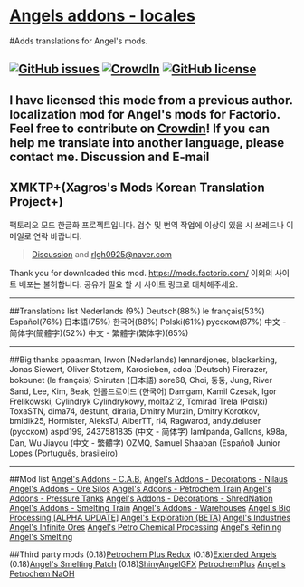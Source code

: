 [Angels addons - locales](https://crowdin.com/project/angelsaddons-newlocales)
=====
#Adds translations for Angel's mods.

[![GitHub issues](https://img.shields.io/github/issues/GimoXagros/Angelsaddons-locale.svg)](https://github.com/GimoXagros/Angelsaddons-locale/issues) [![CrowdIn](https://img.shields.io/badge/localized-Progressing-green.svg)](https://crowdin.com/project/angelsaddons-newlocales) [![GitHub license](https://img.shields.io/github/license/GimoXagros/Angelsaddons-locale.svg)](https://github.com/GimoXagros/Angelsaddons-locale/blob/master/LICENSE)
-----
I have licensed this mode from a previous author.
localization mod for Angel's mods for Factorio. Feel free to contribute on [Crowdin](https://crowdin.com/project/angelsaddons-newlocales)!
If you can help me translate into another language, please contact me. Discussion and E-mail
-----
## XMKTP+(Xagros's Mods Korean Translation Project+)
팩토리오 모드 한글화 프로젝트입니다. 검수 및 번역 작업에 이상이 있을 시 쓰레드나 이메일로 연락 바랍니다.
>[Discussion](https://mods.factorio.com/mod/angelsaddons-newlocales/discussion) and rlgh0925@naver.com

Thank you for downloaded this mod. 
https://mods.factorio.com/ 이외의 사이트 배포는 불허합니다. 공유가 필요 할 시 사이트 링크로 대체해주세요.
*****
##Translations list
Nederlands (9%)
Deutsch(88%)
le français(53%)
Español(76%)
日本語(75%)
한국어(88%)
Polski(61%)
русском(87%)
中文 - 简体字(簡體字)(52%)
中文 - 繁體字(繁体字)(65%)

-----

##Big thanks
ppaasman, Irwon (Nederlands)
lennardjones, blackerking, Jonas Siewert, Oliver Stotzem, Karosieben, adoa (Deutsch)
Firerazer, bokounet (le français)
Shirutan (日本語)
sore68, Choi, 둥둥, Jung, River Sand, Lee, Kim, Beak, 안롤드로이드 (한국어)
Damgam, Kamil Czesak, Igor Frelikowski, Cylindryk Cylindrykowy, molta212, Tomirad Trela (Polski)
ToxaSTN, dima74, destunt, diraria, Dmitry Murzin, Dmitry Korotkov, bmidik25, Hormister, AleksTJ, AlberTT, ri4, Ragwarod, andy.deluser (русском)
aspd199, 2437581835 (中文 - 简体字)
IamIpanda, Gallons, k98a, Dan, Wu Jiayou (中文 - 繁體字)
OZMQ, Samuel Shaaban (Español)
Junior Lopes (Português, brasileiro)

-----

##Mod list
[Angel's Addons - C.A.B.](https://mods.factorio.com/mod/angelsaddons-cab)
[Angel's Addons - Decorations - Nilaus](https://mods.factorio.com/mod/angelsaddons-nilaus)
[Angel's Addons - Ore Silos](https://mods.factorio.com/mod/angelsaddons-oresilos)
[Angel's Addons - Petrochem Train](https://mods.factorio.com/mod/angelsaddons-petrotrain)
[Angel's Addons - Pressure Tanks](https://mods.factorio.com/mod/angelsaddons-pressuretanks)
[Angel's Addons - Decorations - ShredNation](https://mods.factorio.com/mod/angelsaddons-shred)
[Angel's Addons - Smelting Train](https://mods.factorio.com/mod/angelsaddons-smeltingtrain)
[Angel's Addons - Warehouses](https://mods.factorio.com/mod/angelsaddons-warehouses)
[Angel's Bio Processing [ALPHA UPDATE]](https://mods.factorio.com/mod/angelsbioprocessing)
[Angel's Exploration (BETA)](https://mods.factorio.com/mod/angelsexploration)
[Angel's Industries](https://mods.factorio.com/mod/angelsindustries)
[Angel's Infinite Ores](https://mods.factorio.com/mod/angelsinfiniteores)
[Angel's Petro Chemical Processing](https://mods.factorio.com/mod/angelspetrochem)
[Angel's Refining](https://mods.factorio.com/mod/angelsrefining)
[Angel's Smelting](https://mods.factorio.com/mod/angelssmelting)

##Third party mods
(0.18)[Petrochem Plus Redux](https://mods.factorio.com/mod/PCPRedux)
(0.18)[Extended Angels](https://mods.factorio.com/mod/extendedangels)
(0.18)[Angel's Smelting Patch](https://mods.factorio.com/mod/only-smelting)
(0.18)[ShinyAngelGFX](https://mods.factorio.com/mod/ShinyAngelGFX)
[PetrochemPlus](https://mods.factorio.com/mod/PCP)
[Angel's Petrochem NaOH](https://mods.factorio.com/mod/angelspetrochemNaOH)
